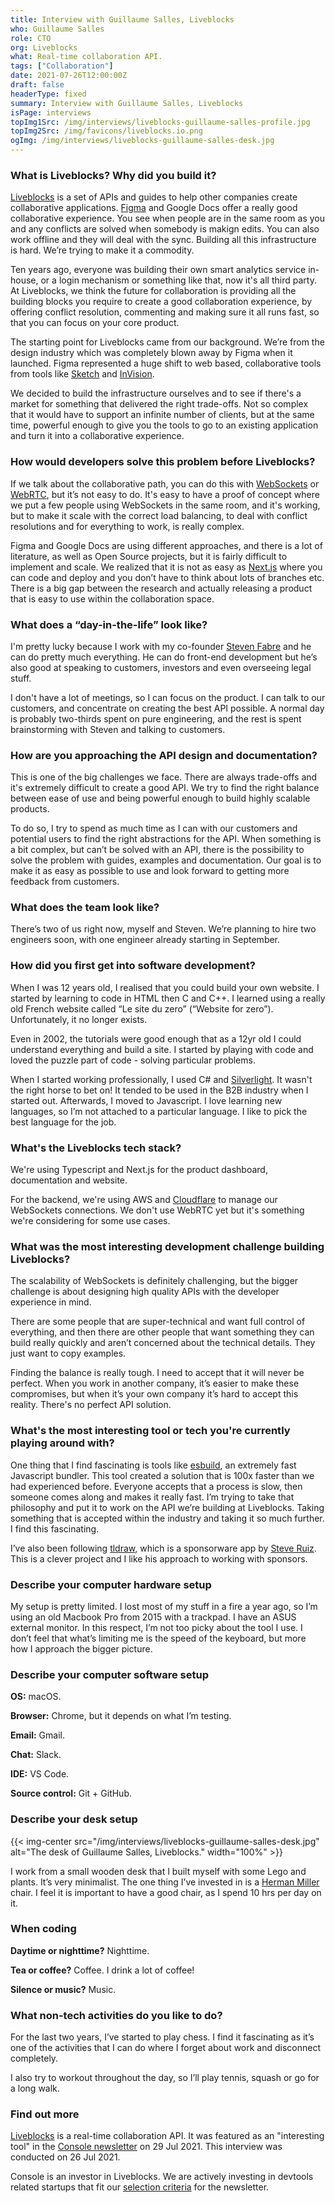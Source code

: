 ```yaml
---
title: Interview with Guillaume Salles, Liveblocks
who: Guillaume Salles
role: CTO
org: Liveblocks
what: Real-time collaboration API.
tags: ["Collaboration"]
date: 2021-07-26T12:00:00Z
draft: false
headerType: fixed
summary: Interview with Guillaume Salles, Liveblocks
isPage: interviews
topImg1Src: /img/interviews/liveblocks-guillaume-salles-profile.jpg
topImg2Src: /img/favicons/liveblocks.io.png
ogImg: /img/interviews/liveblocks-guillaume-salles-desk.jpg
---
```


### What is Liveblocks? Why did you build it?

[Liveblocks](https://liveblocks.io/) is a set of APIs and guides to help other
companies create collaborative applications. [Figma](https://www.figma.com/) and
Google Docs offer a really good collaborative experience. You see when people
are in the same room as you and any conflicts are solved when somebody is makign
edits. You can also work offline and they will deal with the sync. Building all
this infrastructure is hard. We’re trying to make it a commodity.

Ten years ago, everyone was building their own smart analytics service in-house,
or a login mechanism or something like that, now it's all third party. At
Liveblocks, we think the future for collaboration is providing all the building
blocks you require to create a good collaboration experience, by offering
conflict resolution, commenting and making sure it all runs fast, so that you
can focus on your core product.

The starting point for Liveblocks came from our background. We’re from the
design industry which was completely blown away by Figma when it launched. Figma
represented a huge shift to web based, collaborative tools from tools like
[Sketch](https://www.sketch.com/) and [InVision](https://www.invisionapp.com/).

We decided to build the infrastructure ourselves and to see if there's a market
for something that delivered the right trade-offs. Not so complex that it would
have to support an infinite number of clients, but at the same time, powerful
enough to give you the tools to go to an existing application and turn it into a
collaborative experience.

### How would developers solve this problem before Liveblocks?

If we talk about the collaborative path, you can do this with
[WebSockets](https://developer.mozilla.org/en-US/docs/Web/API/WebSockets_API) or
[WebRTC](https://webrtc.org/), but it’s not easy to do. It's easy to have a
proof of concept where we put a few people using WebSockets in the same room,
and it's working, but to make it scale with the correct load balancing, to deal
with conflict resolutions and for everything to work, is really complex.

Figma and Google Docs are using different approaches, and there is a lot of
literature, as well as Open Source projects, but it is fairly difficult to
implement and scale. We realized that it is not as easy as
[Next.js](https://nextjs.org/) where you can code and deploy and you don’t have
to think about lots of branches etc. There is a big gap between the research and
actually releasing a product that is easy to use within the collaboration space.

### What does a “day-in-the-life” look like?

I'm pretty lucky because I work with my co-founder
[Steven Fabre](https://twitter.com/stevenfabre) and he can do pretty much
everything. He can do front-end development but he’s also good at speaking to
customers, investors and even overseeing legal stuff.

I don't have a lot of meetings, so I can focus on the product. I can talk to our
customers, and concentrate on creating the best API possible. A normal day is
probably two-thirds spent on pure engineering, and the rest is spent
brainstorming with Steven and talking to customers.

### How are you approaching the API design and documentation?

This is one of the big challenges we face. There are always trade-offs and it's
extremely difficult to create a good API. We try to find the right balance
between ease of use and being powerful enough to build highly scalable products.

To do so, I try to spend as much time as I can with our customers and potential
users to find the right abstractions for the API. When something is a bit
complex, but can’t be solved with an API, there is the possibility to solve the
problem with guides, examples and documentation. Our goal is to make it as easy
as possible to use and look forward to getting more feedback from customers.

### What does the team look like?

There’s two of us right now, myself and Steven. We’re planning to hire two
engineers soon, with one engineer already starting in September.

### How did you first get into software development?

When I was 12 years old, I realised that you could build your own website. I
started by learning to code in HTML then C and C++. I learned using a really old
French website called “Le site du zero” (“Website for zero”). Unfortunately, it
no longer exists.

Even in 2002, the tutorials were good enough that as a 12yr old I could
understand everything and build a site. I started by playing with code and loved
the puzzle part of code - solving particular problems.

When I started working professionally, I used C# and
[Silverlight](https://en.wikipedia.org/wiki/Microsoft_Silverlight). It wasn't
the right horse to bet on! It tended to be used in the B2B industry when I
started out. Afterwards, I moved to Javascript. I love learning new languages,
so I’m not attached to a particular language. I like to pick the best language
for the job.

### What's the Liveblocks tech stack?

We're using Typescript and Next.js for the product dashboard, documentation and
website.

For the backend, we're using AWS and [Cloudflare](https://www.cloudflare.com/)
to manage our WebSockets connections. We don't use WebRTC yet but it's something
we're considering for some use cases.

### What was the most interesting development challenge building Liveblocks?

The scalability of WebSockets is definitely challenging, but the bigger
challenge is about designing high quality APIs with the developer experience in
mind.

There are some people that are super-technical and want full control of
everything, and then there are other people that want something they can build
really quickly and aren’t concerned about the technical details. They just want
to copy examples.

Finding the balance is really tough. I need to accept that it will never be
perfect. When you work in another company, it’s easier to make these
compromises, but when it’s your own company it’s hard to accept this reality.
There's no perfect API solution.

### What's the most interesting tool or tech you're currently playing around with?

One thing that I find fascinating is tools like
[esbuild](https://esbuild.github.io/), an extremely fast Javascript bundler.
This tool created a solution that is 100x faster than we had experienced before.
Everyone accepts that a process is slow, then someone comes along and makes it
really fast. I’m trying to take that philosophy and put it to work on the API
we’re building at Liveblocks. Taking something that is accepted within the
industry and taking it so much further. I find this fascinating.

I’ve also been following [tldraw](https://www.tldraw.com/sponsorware), which is
a sponsorware app by [Steve Ruiz](https://twitter.com/steveruizok). This is a
clever project and I like his approach to working with sponsors.

### Describe your computer hardware setup

My setup is pretty limited. I lost most of my stuff in a fire a year ago, so I’m
using an old Macbook Pro from 2015 with a trackpad. I have an ASUS external
monitor. In this respect, I’m not too picky about the tool I use. I don’t feel
that what’s limiting me is the speed of the keyboard, but more how I approach
the bigger picture.

### Describe your computer software setup

**OS:** macOS.

**Browser:** Chrome, but it depends on what I’m testing.

**Email:** Gmail.

**Chat:** Slack.

**IDE:** VS Code.

**Source control:** Git + GitHub.

### Describe your desk setup

{{< img-center src="/img/interviews/liveblocks-guillaume-salles-desk.jpg"
alt="The desk of Guillaume Salles, Liveblocks." width="100%" >}}

I work from a small wooden desk that I built myself with some Lego and plants.
It’s very minimalist. The one thing I’ve invested in is a
[Herman Miller](https://www.hermanmiller.com/) chair. I feel it is important to
have a good chair, as I spend 10 hrs per day on it.

### When coding

**Daytime or nighttime?** Nighttime.

**Tea or coffee?** Coffee. I drink a lot of coffee!

**Silence or music?** Music.

### What non-tech activities do you like to do?

For the last two years, I’ve started to play chess. I find it fascinating as
it’s one of the activities that I can do where I forget about work and
disconnect completely.

I also try to workout throughout the day, so I’ll play tennis, squash or go for
a long walk.

### Find out more

[Liveblocks](https://liveblocks.io/) is a real-time collaboration API. It was
featured as an "interesting tool" in the
[Console newsletter](https://console.dev) on 29 Jul 2021. This interview was
conducted on 26 Jul 2021.

Console is an investor in Liveblocks. We are actively investing in devtools
related startups that fit our [selection criteria](/about/#selection-criteria)
for the newsletter.

